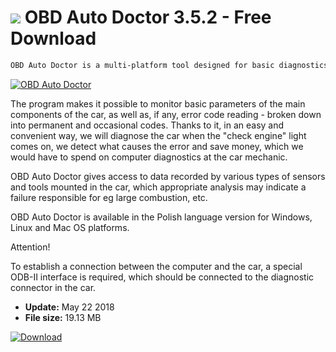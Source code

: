 # ![](https://cdn.softexe.net/static/icon/e/obd-auto-doctor-10240.png) OBD Auto Doctor 3.5.2 - Free Download

```sh
OBD Auto Doctor is a multi-platform tool designed for basic diagnostics of cars equipped with an ODB-2 (ODB-II) connector.
```
[![OBD Auto Doctor](https://gallery.dpcdn.pl/imgc/Tools/81997/g_-_420x350_1.5_-_x7aa7e16a-6f83-47c8-b101-357d7003bf2a.png)](https://softexe.net/win/hobbies-lifestyle/other/obd-auto-doctor:pRbdR.html)

The program makes it possible to monitor basic parameters of the main components of the car, as well as, if any, error code reading - broken down into permanent and occasional codes. Thanks to it, in an easy and convenient way, we will diagnose the car when the "check engine" light comes on, we detect what causes the error and save money, which we would have to spend on computer diagnostics at the car mechanic.
 
 OBD Auto Doctor gives access to data recorded by various types of sensors and tools mounted in the car, which appropriate analysis may indicate a failure responsible for eg large combustion, etc.
 
 OBD Auto Doctor is available in the Polish language version for Windows, Linux and Mac OS platforms.
 
 Attention!
 
 To establish a connection between the computer and the car, a special ODB-II interface is required, which should be connected to the diagnostic connector in the car.


- **Update:** May 22 2018
- **File size:** 19.13 MB

[![Download](https://cdn.softexe.net/static/img/download.png)](https://softexe.net/win/hobbies-lifestyle/other/obd-auto-doctor:pRbdR.html)


